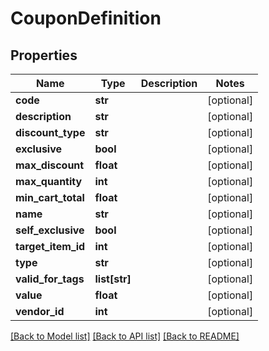 # CouponDefinition

## Properties
Name | Type | Description | Notes
------------ | ------------- | ------------- | -------------
**code** | **str** |  | [optional] 
**description** | **str** |  | [optional] 
**discount_type** | **str** |  | [optional] 
**exclusive** | **bool** |  | [optional] 
**max_discount** | **float** |  | [optional] 
**max_quantity** | **int** |  | [optional] 
**min_cart_total** | **float** |  | [optional] 
**name** | **str** |  | [optional] 
**self_exclusive** | **bool** |  | [optional] 
**target_item_id** | **int** |  | [optional] 
**type** | **str** |  | [optional] 
**valid_for_tags** | **list[str]** |  | [optional] 
**value** | **float** |  | [optional] 
**vendor_id** | **int** |  | [optional] 

[[Back to Model list]](../README.md#documentation-for-models) [[Back to API list]](../README.md#documentation-for-api-endpoints) [[Back to README]](../README.md)


